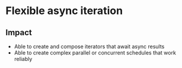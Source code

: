 # Flexible async iteration

## Impact

* Able to create and compose iterators that await async results
* Able to create complex parallel or concurrent schedules that work reliably
